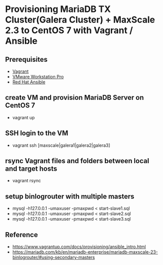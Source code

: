 # Provisioning MariaDB TX Cluster(Galera Cluster) + MaxScale 2.3 to CentOS 7 with Vagrant / Ansible

## Prerequisites

* [Vagrant](https://www.vagrantup.com/downloads.html)
* [VMware Workstation Pro](https://www.vmware.com/products/workstation.html)
* [Red Hat Ansible](https://www.ansible.com/)

## create VM and provision MariaDB Server on CentOS 7

* vagrant up

## SSH login to the VM

* vagrant ssh [maxscale|galera1|galera2|galera3]

## rsync Vagrant files and folders between local and target hosts

* vagrant rsync

## setup binlogrouter with multiple masters

* mysql -h127.0.0.1 -umaxuser -pmaxpwd < start-slave1.sql
* mysql -h127.0.0.1 -umaxuser -pmaxpwd < start-slave2.sql
* mysql -h127.0.0.1 -umaxuser -pmaxpwd < start-slave3.sql

## Reference
* https://www.vagrantup.com/docs/provisioning/ansible_intro.html
* https://mariadb.com/kb/en/mariadb-enterprise/mariadb-maxscale-23-binlogrouter/#using-secondary-masters
